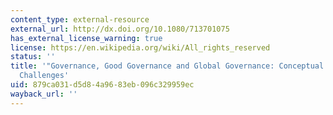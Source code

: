 ```yaml
---
content_type: external-resource
external_url: http://dx.doi.org/10.1080/713701075
has_external_license_warning: true
license: https://en.wikipedia.org/wiki/All_rights_reserved
status: ''
title: '"Governance, Good Governance and Global Governance: Conceptual and Actual
  Challenges'
uid: 879ca031-d5d8-4a96-83eb-096c329959ec
wayback_url: ''
---
```

